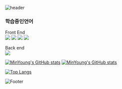 ![header](https://capsule-render.vercel.app/api?type=waving&color=timeGradient&text=Welcome%20to%20MinYoung's%20GitHub%20👋&animation=twinkling&fontSize=35&fontAlignY=40&fontAlign=65&height=150)

### 학습중인언어

Front End
<br/>
<img src="https://img.shields.io/badge/HTML5-E34F26?style=flat-square&logo=HTML5&logoColor=black"/>
<img src="https://img.shields.io/badge/CSS-1572B6?style=flat-square&logo=CSS&logoColor=black"/>
<img src="https://img.shields.io/badge/JavaScript-F7DF1E?style=flat-square&logo=JavaScript&logoColor=black"/>
<img src="https://img.shields.io/badge/React-61DAFB?style=flat-square&logo=React&logoColor=black"/>


Back end
<br/>
<img src="https://img.shields.io/badge/Java-E34F26?style=flat-square&logo=Java&logoColor=black"/>

[![MinYoung's GitHub stats](https://github-readme-stats.vercel.app/api?username=minyoungdev)](https://github.com/minyoungdev)
[![MinYoung's GitHub stats](https://github-readme-stats.vercel.app/api?username=minyoungdev)](https://github.com/anuraghazra/github-readme-stats)

[![Top Langs](https://github-readme-stats.vercel.app/api/top-langs/?username=minyoungdev&layout=compact)](https://github.com/anuraghazra/github-readme-stats)


![Footer](https://capsule-render.vercel.app/api?type=waving&color=timeGradient&animation=twinkling&fontSize=35&fontAlignY=40&fontAlign=65&height=150&section=footer)



